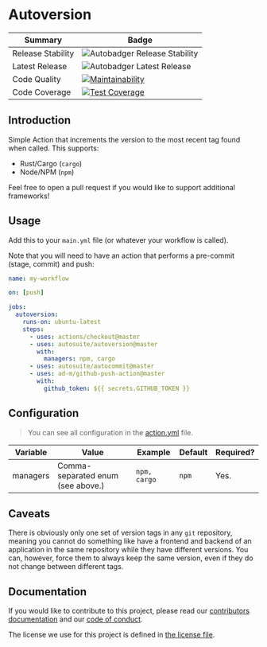 # Autoversion

| Summary           | Badge                                              |
| ----------------- | -------------------------------------------------- |
| Release Stability | ![Autobadger Release Stability][release-stability] |
| Latest Release    | ![Autobadger Latest Release][latest-release]       |
| Code Quality      | [![Maintainability][quality-image]][quality-link]  |
| Code Coverage     | [![Test Coverage][coverage-image]][coverage-link]  |

[release-stability]: https://img.shields.io/static/v1?label=latest&message=0.0.0&color=purple
[latest-release]: https://img.shields.io/static/v1?label=stability&message=unusable&color=red
[quality-image]: https://api.codeclimate.com/v1/badges/72874b4fc4e4703d3a25/maintainability
[quality-link]: https://codeclimate.com/github/autosuite/autoversion/maintainability
[coverage-image]: https://api.codeclimate.com/v1/badges/72874b4fc4e4703d3a25/test_coverage
[coverage-link]: https://codeclimate.com/github/autosuite/autoversion/test_coverage

## Introduction

Simple Action that increments the version to the most recent tag found when called. This supports:

- Rust/Cargo (`cargo`)
- Node/NPM (`npm`)

Feel free to open a pull request if you would like to support additional frameworks!

## Usage

Add this to your `main.yml` file (or whatever your workflow is called).

Note that you will need to have an action that performs a pre-commit (stage, commit) and push:

```yaml
name: my-workflow

on: [push]

jobs:
  autoversion:
    runs-on: ubuntu-latest
    steps:
      - uses: actions/checkout@master
      - uses: autosuite/autoversion@master
        with:
          managers: npm, cargo
      - uses: autosuite/autocommit@master
      - uses: ad-m/github-push-action@master
        with:
          github_token: ${{ secrets.GITHUB_TOKEN }}
```

## Configuration

> You can see all configuration in the [action.yml](action.yml) file.

| Variable | Value                             | Example      | Default | Required? |
| -------- | --------------------------------- | ------------ | ------- | --------- |
| managers | Comma-separated enum (see above.) | `npm, cargo` | `npm`   | Yes.      |

## Caveats

There is obviously only one set of version tags in any `git` repository, meaning you cannot do something like have a frontend and backend of an application in the same repository while they have different versions. You can, however, force them to always keep the same version, even if they do not change between different tags.

## Documentation

If you would like to contribute to this project, please read our [contributors documentation](CONTRIBUTING.md) and our [code of conduct](CODE_OF_CONDUCT.md).

The license we use for this project is defined in [the license file](LICENSE).
